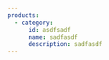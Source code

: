 ```yaml
---
products:
  - category:
      id: asdfsadf
      name: sadfasdf
      description: sadfasdf
---
```

